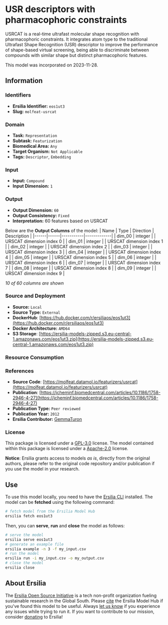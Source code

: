 # USR descriptors with pharmacophoric constraints

USRCAT is a real-time ultrafast molecular shape recognition with pharmacophoric constraints. It integrates atom type to the traditional Ultrafast Shape Recognition (USR) descriptor to improve the performance of shape-based virtual screening, being able to discriminate between compounds with similar shape but distinct pharmacophoric features.

This model was incorporated on 2023-11-28.

## Information
### Identifiers
- **Ersilia Identifier:** `eos1ut3`
- **Slug:** `molfeat-usrcat`

### Domain
- **Task:** `Representation`
- **Subtask:** `Featurization`
- **Biomedical Area:** `Any`
- **Target Organism:** `Not Applicable`
- **Tags:** `Descriptor`, `Embedding`

### Input
- **Input:** `Compound`
- **Input Dimension:** `1`

### Output
- **Output Dimension:** `60`
- **Output Consistency:** `Fixed`
- **Interpretation:** 60 features based on USRCAT

Below are the **Output Columns** of the model:
| Name | Type | Direction | Description |
|------|------|-----------|-------------|
| dim_00 | integer |  | URSCAT dimension index 0 |
| dim_01 | integer |  | URSCAT dimension index 1 |
| dim_02 | integer |  | URSCAT dimension index 2 |
| dim_03 | integer |  | URSCAT dimension index 3 |
| dim_04 | integer |  | URSCAT dimension index 4 |
| dim_05 | integer |  | URSCAT dimension index 5 |
| dim_06 | integer |  | URSCAT dimension index 6 |
| dim_07 | integer |  | URSCAT dimension index 7 |
| dim_08 | integer |  | URSCAT dimension index 8 |
| dim_09 | integer |  | URSCAT dimension index 9 |

_10 of 60 columns are shown_
### Source and Deployment
- **Source:** `Local`
- **Source Type:** `External`
- **DockerHub**: [https://hub.docker.com/r/ersiliaos/eos1ut3](https://hub.docker.com/r/ersiliaos/eos1ut3)
- **Docker Architecture:** `AMD64`
- **S3 Storage**: [https://ersilia-models-zipped.s3.eu-central-1.amazonaws.com/eos1ut3.zip](https://ersilia-models-zipped.s3.eu-central-1.amazonaws.com/eos1ut3.zip)

### Resource Consumption


### References
- **Source Code**: [https://molfeat.datamol.io/featurizers/usrcat](https://molfeat.datamol.io/featurizers/usrcat)
- **Publication**: [https://jcheminf.biomedcentral.com/articles/10.1186/1758-2946-4-27](https://jcheminf.biomedcentral.com/articles/10.1186/1758-2946-4-27)
- **Publication Type:** `Peer reviewed`
- **Publication Year:** `2012`
- **Ersilia Contributor:** [GemmaTuron](https://github.com/GemmaTuron)

### License
This package is licensed under a [GPL-3.0](https://github.com/ersilia-os/ersilia/blob/master/LICENSE) license. The model contained within this package is licensed under a [Apache-2.0](LICENSE) license.

**Notice**: Ersilia grants access to models _as is_, directly from the original authors, please refer to the original code repository and/or publication if you use the model in your research.


## Use
To use this model locally, you need to have the [Ersilia CLI](https://github.com/ersilia-os/ersilia) installed.
The model can be **fetched** using the following command:
```bash
# fetch model from the Ersilia Model Hub
ersilia fetch eos1ut3
```
Then, you can **serve**, **run** and **close** the model as follows:
```bash
# serve the model
ersilia serve eos1ut3
# generate an example file
ersilia example -n 3 -f my_input.csv
# run the model
ersilia run -i my_input.csv -o my_output.csv
# close the model
ersilia close
```

## About Ersilia
The [Ersilia Open Source Initiative](https://ersilia.io) is a tech non-profit organization fueling sustainable research in the Global South.
Please [cite](https://github.com/ersilia-os/ersilia/blob/master/CITATION.cff) the Ersilia Model Hub if you've found this model to be useful. Always [let us know](https://github.com/ersilia-os/ersilia/issues) if you experience any issues while trying to run it.
If you want to contribute to our mission, consider [donating](https://www.ersilia.io/donate) to Ersilia!
